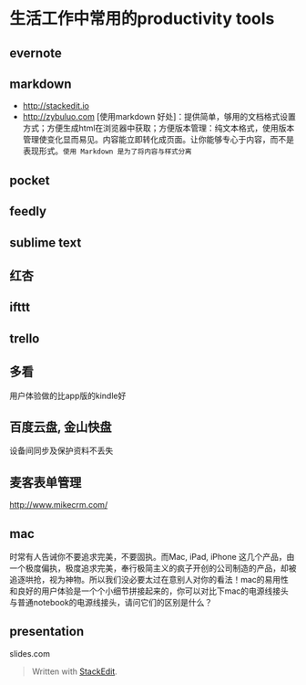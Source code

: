 # 生活工作中常用的productivity tools

## evernote

## markdown
*	http://stackedit.io
*	http://zybuluo.com
[使用markdown 好处]：提供简单，够用的文档格式设置方式；方便生成html在浏览器中获取；方便版本管理：纯文本格式，使用版本管理使变化显而易见。内容能立即转化成页面。让你能够专心于内容，而不是表现形式。`使用 Markdown 是为了将内容与样式分离`

## pocket

## feedly

## sublime text

## 红杏

## ifttt

## trello

## 多看
用户体验做的比app版的kindle好

## 百度云盘, 金山快盘
设备间同步及保护资料不丢失

## 麦客表单管理
http://www.mikecrm.com/

## mac
时常有人告诫你不要追求完美，不要固执。而Mac, iPad, iPhone 这几个产品，由一个极度偏执，极度追求完美，奉行极简主义的疯子开创的公司制造的产品，却被追逐哄抢，视为神物。所以我们没必要太过在意别人对你的看法！mac的易用性和良好的用户体验是一个个小细节拼接起来的，你可以对比下mac的电源线接头与普通notebook的电源线接头，请问它们的区别是什么？

## presentation
slides.com

> Written with [StackEdit](https://stackedit.io/).